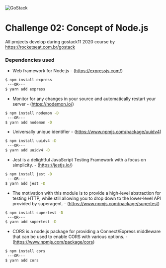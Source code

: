 <img alt="GoStack" src="https://storage.googleapis.com/golden-wind/bootcamp-gostack/header-desafios.png" />

# Challenge 02: Concept of Node.js
All projects develop during gostack11 2020 course by https://rocketseat.com.br/gostack

### Dependencies used

- Web framework for Node.js - (https://expressjs.com/)
```sh
$ npm install express
 ---OR---
$ yarn add express
```

- Monitor for any changes in your source and automatically restart your server - (https://nodemon.io/)
```sh
$ npm install nodemon -D
 ---OR---
$ yarn add nodemon -D
```

- Universally unique identifier - (https://www.npmjs.com/package/uuidv4)
```sh
$ npm install uuidv4 -D
 ---OR---
$ yarn add uuidv4 -D
```

- Jest is a delightful JavaScript Testing Framework with a focus on simplicity. - (https://jestjs.io/)
```sh
$ npm install jest -D
 ---OR---
$ yarn add jest -D
```

- The motivation with this module is to provide a high-level abstraction for testing HTTP, while still allowing you to drop down to the lower-level API provided by superagent. - (https://www.npmjs.com/package/supertest)
```sh
$ npm install supertest -D
 ---OR---
$ yarn add supertest -D
```

-  CORS is a node.js package for providing a Connect/Express middleware that can be used to enable CORS with various options. - (https://www.npmjs.com/package/cors)
```sh
$ npm install cors
 ---OR---
$ yarn add cors
```
